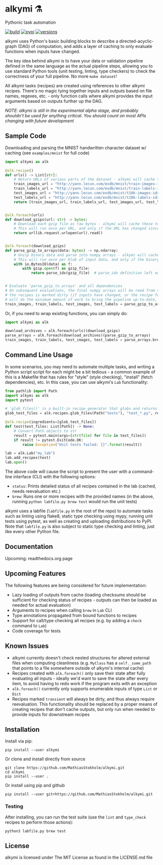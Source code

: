 # alkymi ⚗️
Pythonic task automation

[![build](https://github.com/MathiasStokholm/alkymi/workflows/build/badge.svg?branch=master)](https://github.com/MathiasStokholm/alkymi/actions?query=workflow%3Abuild)
[![pypi](https://img.shields.io/pypi/v/alkymi.svg)](https://pypi.org/project/alkymi)
[![versions](https://img.shields.io/pypi/pyversions/alkymi.svg)](https://pypi.org/project/alkymi)

alkymi uses Python's basic building blocks to describe a directed-acyclic-graph (DAG) of computation, and adds a layer
of caching to only evaluate functions when inputs have changed.

The key idea behind alkymi is to have your data or validation pipeline defined in the same language as the actual
pipeline steps, allowing you to use standard Python tools (unit testing, linting, type checkers) to check the
correctness of your full pipeline. No more `make dataset`!

All alkymi tasks (recipes) are created using references to other alkymi recipes. There's no magic tying together inputs
and outputs based on file names, regexes, etc. - only function calls where alkymi provides the input arguments based on
outputs further up the DAG.

*NOTE: alkymi is still in the experimental alpha stage, and probably shouldn't be used for anything critical. You should
count on most APIs changing with future development*

## Sample Code
Downloading and parsing the MNIST handwritten character dataset w/ caching (see `examples/mnist` for full code)
```python
import alkymi as alk

@alk.recipe()
def urls() -> List[str]:
    # Return URLs of various parts of the dataset - alkymi will cache these as a list of strings
    train_images_url = "http://yann.lecun.com/exdb/mnist/train-images-idx3-ubyte.gz"
    train_labels_url = "http://yann.lecun.com/exdb/mnist/train-labels-idx1-ubyte.gz"
    test_images_url = "http://yann.lecun.com/exdb/mnist/t10k-images-idx3-ubyte.gz"
    test_labels_url = "http://yann.lecun.com/exdb/mnist/t10k-labels-idx1-ubyte.gz"
    return [train_images_url, train_labels_url, test_images_url, test_labels_url]


@alk.foreach(urls)
def download_gzips(url: str) -> bytes:
    # Download each gzip file as raw bytes - alkymi will cache these to binary files
    # This will run once per URL, and only if the URL has changed since the last evaluation
    return urllib.request.urlopen(url).read()


@alk.foreach(download_gzips)
def parse_gzip_to_arrays(data: bytes) -> np.ndarray:
    # Unzip binary data and parse into numpy arrays - alkymi will cache the numpy arrays
    # This will run once per blob of input data, and only if the binary data has changed since the last evaluation
    with io.BytesIO(data) as f:
        with gzip.open(f) as gzip_file:
            return parse_idx(gzip_file)  # parse_idx definition left out for brevity (see examples/mnist)


# Evaluate 'parse_gzip_to_arrays' and all dependencies
# On subsequent evaluations, the final numpy arrays will be read from the cache and returned immediately - unless one of
# the recipes is marked dirty (if inputs have changed, or the recipe function itself has changed) - in that case, alkymi
# will do the minimum amount of work to bring the pipeline up-to-date, and then return the final numpy arrays 
train_images, train_labels, test_images, test_labels = parse_gzip_to_arrays.brew()
```
Or, if you need to wrap existing functions, you can simply do:
```python
import alkymi as alk

download_archives = alk.foreach(urls)(download_gzips)
parse_arrays = alk.foreach(download_archives)(parse_gzip_to_arrays)
train_images, train_labels, test_images, test_labels = parse_arrays.brew()
```

## Command Line Usage
In some scenarios, you may need to automate multiple tasks, and writing a Python script script for each might be a bit
tedious - a common example of this is a Makefile that has rules for "style" (style checking), "install" (fetch
dependencies), etc. In this case, you can use alkymi's `Lab` functionality:
```python
from pathlib import Path
import alkymi as alk
import pytest

# 'glob_files()' is a built-in recipe generator that globs and returns a list of files
glob_test_files = alk.recipes.glob_files(Path("tests"), "test_*.py", recursive=True)

@alk.recipe(ingredients=[glob_test_files])
def test(test_files: List[Path]) -> None:
    # Convert Path objects to str
    result = pytest.main(args=[str(file) for file in test_files])
    if result != pytest.ExitCode.OK:
        raise Exception("Unit tests failed: {}".format(result))

lab = alk.Lab("my_lab")
lab.add_recipes(test)
lab.open()
```
The above code will cause the script to present the user with a command-line interface (CLI) with the following options:
* `status`: Prints detailed status of all recipes contained in the lab (cached, needs reevaluation etc.)
* `brew`: Runs one or more recipes with the provided names (in the above, running `python labfile.py brew test` would 
          run the unit tests)

alkymi uses a labfile (`labfile.py` in the root of the repo) to automate tasks such as linting using flake8, static type
checking using mypy, running unit tests using pytest, as well as creating and uploading distributions to PyPI. Note that
`labfile.py` is also subject to static type checking and linting, just like every other Python file.

## Documentation
Upcoming: readthedocs.org page

## Upcoming Features
The following features are being considered for future implementation:
* Lazy loading of outputs from cache (loading checksums should be sufficient for checking status of recipes - outputs
can then be loaded as needed for actual evaluation)
* Arguments to recipes when calling `brew` in `Lab` CLI
* Type annotations propagated from bound functions to recipes
* Support for call/type checking all recipes (e.g. by adding a `check` command to `Lab`)
* Code coverage for tests

## Known Issues
* alkymi currently doesn't check nested structures for altered external files when computing cleanliness (e.g. `MyClass`
has a `self._some_path` that points to a file somewhere outside of alkymi's internal cache)
* Recipes created with `alk.foreach()` only save their state after fully evaluating all inputs - ideally we'd want to
save the state after every item, to avoid having to redo work if the program exits with an exception
* `alk.foreach()` currently only supports enumerable inputs of type `List` or `Dict`
* Recipes marked `transient` will always be dirty, and thus always require reevaluation. This functionality should be
replaced by a proper means of creating recipes that don't cache outputs, but only run when needed to provide inputs for
downstream recipes

## Installation
Install via pip:
```shell script
pip install --user alkymi
```

Or clone and install directly from source
```shell script
git clone https://github.com/MathiasStokholm/alkymi.git
cd alkymi
pip install --user .
```

Or install using pip and github
```shell script
pip install --user git+https://github.com/MathiasStokholm/alkymi.git
```

### Testing
After installing, you can run the test suite (use the `lint` and `type_check` recipes to perform those actions):
```shell script
python3 labfile.py brew test
```

## License
alkymi is licensed under The MIT License as found in the LICENSE.md file
